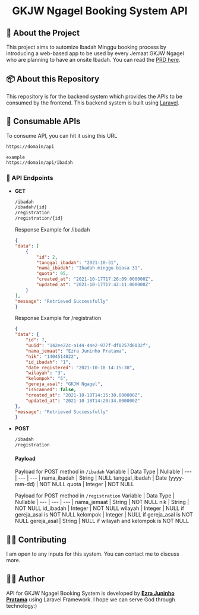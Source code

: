 <h1 align="center">GKJW Ngagel Booking System API</h3>

## 📝 About the Project

This project aims to automize Ibadah Minggu booking process by introducing a web-based app to be used by every Jemaat GKJW Ngagel who are planning to have an onsite Ibadah. You can read the <a href="https://foremost-silene-d2b.notion.site/PRD-GKJW-Ngagel-Booking-System-47d0196902bb430eab426db3b27fa962">PRD here</a>.

## 📦 About this Repository

This repository is for the backend system which provides the APIs to be consumed by the frontend. This backend system is built using <a href="https://laravel.com">Laravel</a>.

## 🍴 Consumable APIs

To consume API, you can hit it using this URL
```sh
https://domain/api

example
https://domain/api/ibadah
```

### 🎯 API Endpoints

- **GET**
    ```sh
    /ibadah
    /ibadah/{id}
    /registration
    /registration/{id}
    ```
    Response Example for /ibadah
    ```json
    {
    "data": [
        {
            "id": 2,
            "tanggal_ibadah": "2021-10-31",
            "nama_ibadah": "Ibadah minggu biasa 31",
            "quota": 95,
            "created_at": "2021-10-17T17:26:09.000000Z",
            "updated_at": "2021-10-17T17:42:11.000000Z"
        }
    ],
    "message": "Retrieved Successfully"
    }
    ```
    Response Example for /registration
    ```json
    {
    "data": {
        "id": 7,
        "uuid": "142ee22c-a144-44e2-977f-df0257d6032f",
        "nama_jemaat": "Ezra Juninho Pratama",
        "nik": "1404514022",
        "id_ibadah": "1",
        "date_registered": "2021-10-18 14:15:30",
        "wilayah": "3",
        "kelompok": "5",
        "gereja_asal": "GKJW Ngagel",
        "isScanned": false,
        "created_at": "2021-10-18T14:15:30.000000Z",
        "updated_at": "2021-10-18T14:20:34.000000Z"
    },
    "message": "Retrieved Successfully"
    }
    ```
- **POST**
    ```sh
    /ibadah
    /registration
    ```
    #### Payload ####
    Payload for POST method in ```/ibadah```
    Variable | Data Type | Nullable
    | --- | --- | --- |
    nama_ibadah | String | NULL
    tanggal_ibadah | Date (yyyy-mm-dd) | NOT NULL
    quota | Integer | NOT NULL
    
    Payload for POST method in ```/registration```
    Variable | Data Type | Nullable
    | --- | --- | --- |
    nama_jemaat | String | NOT NULL
    nik | String | NOT NULL
    id_ibadah | Integer | NOT NULL
    wilayah | Integer | NULL if gereja_asal is NOT NULL
    kelompok | Integer | NULL if gereja_asal is NOT NULL
    gereja_asal | String | NULL if wilayah and kelompok is NOT NULL

## 🧑‍🔧 Contributing

I am open to any inputs for this system. You can contact me to discuss more.

## 🧑‍💻 Author

API for GKJW Ngagel Booking System is developed by <a href="https://www.linkedin.com/in/ezrajuninho/">**Ezra Juninho Pratama**</a> using Laravel Framework. I hope we can serve God through technology:)
